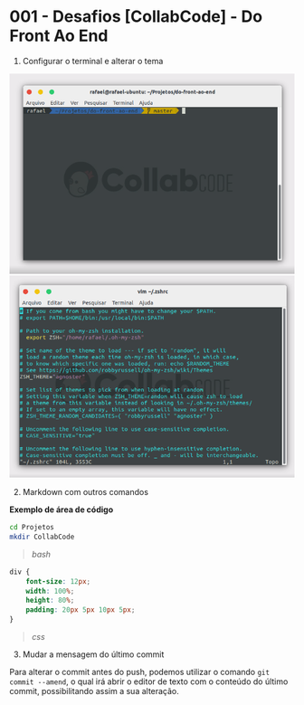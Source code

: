 # 001 - Desafios [CollabCode] - Do Front Ao End

1. Configurar o terminal e alterar o tema

![](img/terminal_ubuntu_001.png)
![](img/terminal_ubuntu_002.png)

2. Markdown com outros comandos

**Exemplo de área de código**

```bash
cd Projetos
mkdir CollabCode
```
> *bash*

```css
div {
    font-size: 12px;
    width: 100%;
    height: 80%;
    padding: 20px 5px 10px 5px;
}
```
> *css*

3. Mudar a mensagem do último commit

Para alterar o commit antes do push, podemos utilizar o comando `git commit --amend`, o qual irá abrir o editor de texto com o conteúdo do último commit, possibilitando assim a sua alteração.